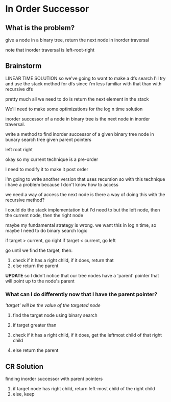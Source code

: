 # In Order Successor

## What is the problem?

give a node in a binary tree, return the next node in inorder traversal

note that inorder traversal is left-root-right

## Brainstorm

LINEAR TIME SOLUTION
so we've going to want to make a dfs search
I'll try and use the stack method for dfs since i'm less familiar with that than with recursive dfs

pretty much all we need to do is return the next element in the stack

We'll need to make some optimizations for the log n time solution

inorder successor of a node in binary tree is the next node in inorder traversal.

write a method to find inorder successor of a given binary tree node in bunary search tree given parent pointers

left root right

okay so my current technique is a pre-order

I need to modify it to make it post order

i'm going to write another version that uses recursion
so with this technique i have a problem because I don't know how to access

we need a way of access the next node
is there a way of doing this with the recursive method?

I could do the stack implementation but I'd need to but the left node, then the current node, then the right node

maybe my fundamental strategy is wrong.
we want this in log n time, so maybe I need to do binary search logic

if target > current, go right
if target < current, go left

go until we find the target,
then:

1. check if it has a right child, if it does, return that
2. else return the parent

**UPDATE**
so I didn't notice that our tree nodes have a 'parent' pointer that will point up to the node's parent

### What can I do differently now that I have the parent pointer?

_'target' will be the value of the targeted node_

1. find the target node using binary search
2. if target greater than

3. check if it has a right child, if it does, get the leftmost child of that right child
4. else return the parent

## CR Solution

finding inorder successor with parent pointers

1. if target node has right child, return left-most child of the right child
2. else, keep
